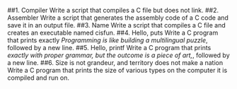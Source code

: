 ##1. Compiler
Write a script that compiles a C file but does not link.
##2. Assembler
Write a script that generates the assembly code of a C code and save it in an output file.
##3. Name
Write a script that compiles a C file and creates an executable named cisfun.
##4. Hello, puts
Write a C program that prints exactly *Programming is like building a multilingual puzzle*, followed by a new line.
##5. Hello, printf
Write a C program that prints *exactly with proper grammar, but the outcome is a piece of art,*, followed by a new line.
##6. Size is not grandeur, and territory does not make a nation
Write a C program that prints the size of various types on the computer it is compiled and run on.
